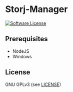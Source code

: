 Storj-Manager
======

[![Software License](https://img.shields.io/badge/license-GPL--3.0-brightgreen.svg?style=flat-square)](LICENSE)

## Prerequisites

- NodeJS
- Windows

## License

GNU GPLv3 (see [LICENSE](https://github.com/felixbrucker/storj-manager/blob/master/LICENSE))
